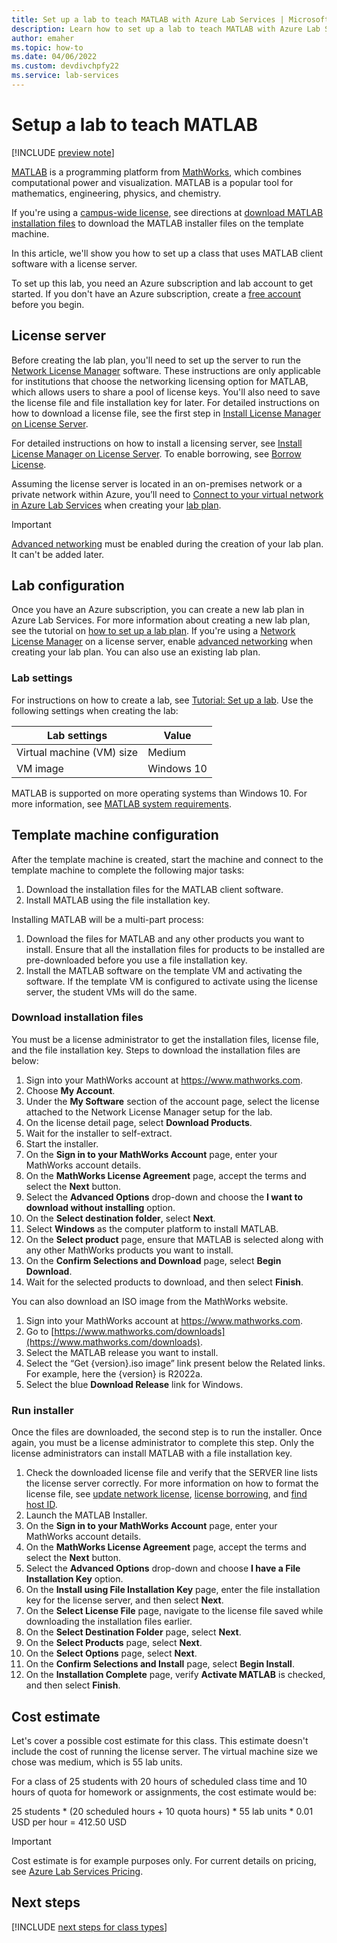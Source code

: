 ```yaml
---
title: Set up a lab to teach MATLAB with Azure Lab Services | Microsoft Docs
description: Learn how to set up a lab to teach MATLAB with Azure Lab Services.
author: emaher
ms.topic: how-to
ms.date: 04/06/2022
ms.custom: devdivchpfy22
ms.service: lab-services
---
```


# Setup a lab to teach MATLAB

[!INCLUDE [preview note](./includes/lab-services-new-update-focused-article.md)]

[MATLAB](https://www.mathworks.com/products/matlab.html) is a programming platform from [MathWorks](https://www.mathworks.com/), which combines computational power and visualization. MATLAB is a popular tool for mathematics, engineering, physics, and chemistry.

If you're using a [campus-wide license](https://www.mathworks.com/academia/tah-support-program/administrators.html), see directions at [download MATLAB installation files](https://www.mathworks.com/matlabcentral/answers/259632-how-can-i-get-matlab-installation-files-for-use-on-an-offline-machine) to download the MATLAB installer files on the template machine.

In this article, we'll show you how to set up a class that uses MATLAB client software with a license server.

To set up this lab, you need an Azure subscription and lab account to get started. If you don't have an Azure subscription, create a [free account](https://azure.microsoft.com/free/) before you begin.

## License server

Before creating the lab plan, you'll need to set up the server to run the [Network License Manager](https://www.mathworks.com/help/install/administer-network-licenses.html) software. These instructions are only applicable for institutions that choose the networking licensing option for MATLAB, which allows users to share a pool of license keys. You'll also need to save the license file and file installation key for later. For detailed instructions on how to download a license file, see the first step in [Install License Manager on License Server](https://www.mathworks.com/help/install/ug/install-license-manager-on-license-server.html).

For detailed instructions on how to install a licensing server, see [Install License Manager on License Server](https://www.mathworks.com/help/install/ug/install-license-manager-on-license-server.html). To enable borrowing, see [Borrow License](https://www.mathworks.com/help/install/license/borrow-licenses.html).

Assuming the license server is located in an on-premises network or a private network within Azure, you’ll need to [Connect to your virtual network in Azure Lab Services](how-to-connect-vnet-injection.md) when creating your [lab plan](./tutorial-setup-lab-plan.md).

> [!IMPORTANT]
> [Advanced networking](how-to-connect-vnet-injection.md#connect-the-virtual-network-during-lab-plan-creation) must be enabled during the creation of your lab plan. It can't be added later.

## Lab configuration

Once you have an Azure subscription, you can create a new lab plan in Azure Lab Services. For more information about creating a new lab plan, see the tutorial on [how to set up a lab plan](./tutorial-setup-lab-plan.md). If you're using a [Network License Manager](https://www.mathworks.com/help/install/administer-network-licenses.html) on a license server, enable [advanced networking](how-to-connect-vnet-injection.md#connect-the-virtual-network-during-lab-plan-creation) when creating your lab plan. You can also use an existing lab plan.

### Lab settings

For instructions on how to create a lab, see [Tutorial: Set up a lab](tutorial-setup-lab.md). Use the following settings when creating the lab:

| Lab settings | Value |
| ------------ | ------------------ |
| Virtual machine (VM) size | Medium |
| VM image | Windows 10 |

MATLAB is supported on more operating systems than Windows 10. For more information, see [MATLAB system requirements](https://www.mathworks.com/support/requirements/matlab-system-requirements.html).

## Template machine configuration

After the template machine is created, start the machine and connect to the template machine to complete the following major tasks:

1. Download the installation files for the MATLAB client software.
2. Install MATLAB using the file installation key.

Installing MATLAB will be a multi-part process:

1. Download the files for MATLAB and any other products you want to install. Ensure that all the installation files for products to be installed are pre-downloaded before you use a file installation key.
1. Install the MATLAB software on the template VM and activating the software. If the template VM is configured to activate using the license server, the student VMs will do the same.

### Download installation files

You must be a license administrator to get the installation files, license file, and the file installation key. Steps to download the installation files are below:

1. Sign into your MathWorks account at https://www.mathworks.com.
1. Choose **My Account**.
1. Under the **My Software** section of the account page, select the license attached to the Network License Manager setup for the lab.
1. On the license detail page, select **Download Products**.
1. Wait for the installer to self-extract.
1. Start the installer.
1. On the **Sign in to your MathWorks Account** page, enter your MathWorks account details.
1. On the **MathWorks License Agreement** page, accept the terms and select the **Next** button.
1. Select the **Advanced Options** drop-down and choose the **I want to download without installing** option.
1. On the **Select destination folder**, select **Next**.
1. Select **Windows** as the computer platform to install MATLAB.
1. On the **Select product** page, ensure that MATLAB is selected along with any other MathWorks products you want to install.
1. On the **Confirm Selections and Download** page, select **Begin Download**.
1. Wait for the selected products to download, and then select **Finish**.

You can also download an ISO image from the MathWorks website.

1. Sign into your MathWorks account at https://www.mathworks.com.
1. Go to [https://www.mathworks.com/downloads](https://www.mathworks.com/downloads).
1. Select the MATLAB release you want to install.
1. Select the “Get {version}.iso image” link present below the Related links. For example, here the {version} is R2022a.
1. Select the blue **Download Release** link for Windows.

### Run installer

Once the files are downloaded, the second step is to run the installer. Once again, you must be a license administrator to complete this step. Only the license administrators can install MATLAB with a file installation key.

1. Check the downloaded license file and verify that the SERVER line lists the license server correctly. For more information on how to format the license file, see [update network license](https://www.mathworks.com/help/install/ug/network-license-files.html), [license borrowing](https://www.mathworks.com/help/install/license/borrow-licenses.html), and [find host ID](https://www.mathworks.com/matlabcentral/answers/101892-what-is-a-host-id-how-do-i-find-my-host-id-in-order-to-activate-my-license).
1. Launch the MATLAB Installer.
1. On the **Sign in to your MathWorks Account** page, enter your MathWorks account details.
1. On the **MathWorks License Agreement** page, accept the terms and select the **Next** button.
1. Select the **Advanced Options** drop-down and choose **I have a File Installation Key** option.
1. On the **Install using File Installation Key** page, enter the file installation key for the license server, and then select **Next**.
1. On the **Select License File** page, navigate to the license file saved while downloading the installation files earlier.
1. On the **Select Destination Folder** page, select **Next**.
1. On the **Select Products** page, select **Next**.
1. On the **Select Options** page, select **Next**.
1. On the **Confirm Selections and Install** page, select **Begin Install**.
1. On the **Installation Complete** page, verify **Activate MATLAB** is checked, and then select **Finish**.

## Cost estimate

Let's cover a possible cost estimate for this class. This estimate doesn't include the cost of running the license server. The virtual machine size we chose was medium, which is 55 lab units.

For a class of 25 students with 20 hours of scheduled class time and 10 hours of quota for homework or assignments, the cost estimate would be:

25 students \* (20 scheduled hours + 10 quota hours) \* 55 lab units \*  0.01 USD per hour  = 412.50 USD

>[!IMPORTANT]
> Cost estimate is for example purposes only. For current details on pricing, see [Azure Lab Services Pricing](https://azure.microsoft.com/pricing/details/lab-services/).

## Next steps

[!INCLUDE [next steps for class types](./includes/lab-services-class-type-next-steps.md)]
